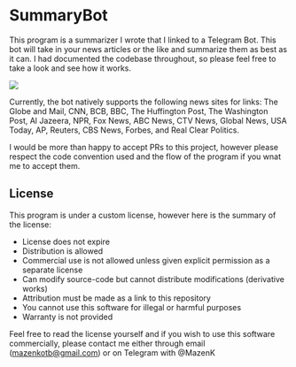 # SummaryBot

This program is a summarizer I wrote that I linked to a Telegram Bot. This bot will take in your news articles or the like and
summarize them as best as it can. I had documented the codebase throughout, so please feel free to take a look and see how it works.

![](https://i.imgur.com/VkbCeL6.png)

Currently, the bot natively supports the following news sites for links: The Globe and Mail, CNN, BCB, BBC, The Huffington Post, The Washington Post, Al Jazeera, NPR, Fox News, ABC News, CTV News, Global News, USA Today, AP, Reuters, CBS News, Forbes, and Real Clear Politics.

I would be more than happy to accept PRs to this project, however please respect the code convention used and the flow of the program if you wnat me to accept them.

## License

This program is under a custom license, however here is the summary of the license:

- License does not expire
- Distribution is allowed
- Commercial use is not allowed unless given explicit permission as a separate license
- Can modify source-code but cannot distribute modifications (derivative works)
- Attribution must be made as a link to this repository
- You cannot use this software for illegal or harmful purposes
- Warranty is not provided

Feel free to read the license yourself and if you wish to use this software commercially, please contact me either through email (mazenkotb@gmail.com) or on Telegram with @MazenK